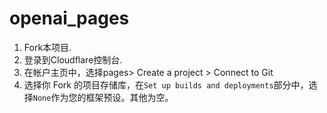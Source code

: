 # openai_pages

1. Fork本项目.
2. 登录到Cloudflare控制台.
3. 在帐户主页中，选择pages>  Create a project > Connect to Git
4. 选择你 Fork 的项目存储库，在`Set up builds and deployments`部分中，选择`None`作为您的框架预设。其他为空。
